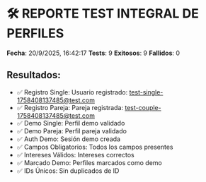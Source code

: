 # 🛠️ REPORTE TEST INTEGRAL DE PERFILES

**Fecha**: 20/9/2025, 16:42:17
**Tests**: 9
**Exitosos**: 9
**Fallidos**: 0

## Resultados:
- ✅ Registro Single: Usuario registrado: test-single-1758408137485@test.com
- ✅ Registro Pareja: Pareja registrada: test-couple-1758408137485@test.com
- ✅ Demo Single: Perfil demo validado
- ✅ Demo Pareja: Perfil pareja validado
- ✅ Auth Demo: Sesión demo creada
- ✅ Campos Obligatorios: Todos los campos presentes
- ✅ Intereses Válidos: Intereses correctos
- ✅ Marcado Demo: Perfiles marcados como demo
- ✅ IDs Únicos: Sin duplicados de ID
